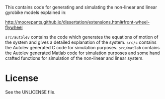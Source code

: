 This contains code for generating and simulating the non-linear and linear
gyrobike models explained in:

http://moorepants.github.io/dissertation/extensions.html#front-wheel-flywheel

`src/autolev` contains the code which generates the equations of motion of the
system and gives a detailed explanation of the system. `src/c` contains the
Autolev generated C code for simulation purposes. `src/matlab` contains the
Autolev generated Matlab code for simulation purposes and some hand crafted
functions for simulation of the non-linear and linear system.

License
=======

See the UNLICENSE file.

